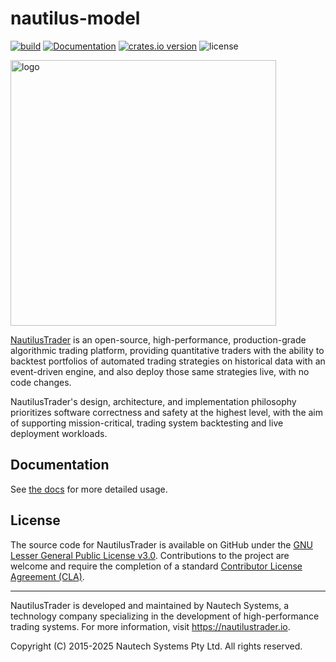 # nautilus-model

[![build](https://github.com/nautechsystems/nautilus_trader/actions/workflows/build.yml/badge.svg?branch=master)](https://github.com/nautechsystems/nautilus_trader/actions/workflows/build.yml)
[![Documentation](https://img.shields.io/docsrs/nautilus-model)](https://docs.rs/nautilus-model/latest/nautilus-model/)
[![crates.io version](https://img.shields.io/crates/v/nautilus-model.svg)](https://crates.io/crates/nautilus-model)
![license](https://img.shields.io/github/license/nautechsystems/nautilus_trader?color=blue)

<img src="https://nautilustrader.io/nautilus-logo-white.png" alt="logo" width="425" height="auto"/>

[NautilusTrader](https://nautilustrader.io) is an open-source, high-performance, production-grade algorithmic trading platform,
providing quantitative traders with the ability to backtest portfolios of automated trading strategies
on historical data with an event-driven engine, and also deploy those same strategies live, with no code changes.

NautilusTrader's design, architecture, and implementation philosophy prioritizes software correctness and safety at the
highest level, with the aim of supporting mission-critical, trading system backtesting and live deployment workloads.

## Documentation

See [the docs](https://docs.rs/nautilus-model) for more detailed usage.

## License

The source code for NautilusTrader is available on GitHub under the [GNU Lesser General Public License v3.0](https://www.gnu.org/licenses/lgpl-3.0.en.html).
Contributions to the project are welcome and require the completion of a standard [Contributor License Agreement (CLA)](https://github.com/nautechsystems/nautilus_trader/blob/develop/CLA.md).

---

NautilusTrader is developed and maintained by Nautech Systems, a technology
company specializing in the development of high-performance trading systems.
For more information, visit https://nautilustrader.io.

Copyright (C) 2015-2025 Nautech Systems Pty Ltd. All rights reserved.
